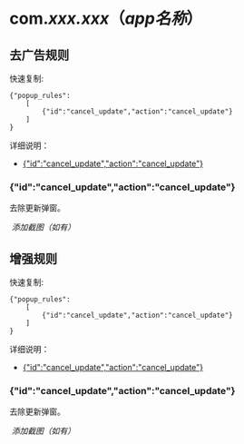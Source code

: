 # com.*xxx.xxx*（*app名称*）

## 去广告规则

快速复制:
```
{"popup_rules":
    [
        {"id":"cancel_update","action":"cancel_update"}
    ]
}
```
详细说明：
- [{"id":"cancel_update","action":"cancel_update"}](#idcancel_updateactioncancel_update)

### {"id":"cancel_update","action":"cancel_update"}
去除更新弹窗。

![]() *添加截图（如有）*

## 增强规则

快速复制:
```
{"popup_rules":
    [
        {"id":"cancel_update","action":"cancel_update"}
    ]
}
```
详细说明：
- [{"id":"cancel_update","action":"cancel_update"}](#idcancel_updateactioncancel_update)

### {"id":"cancel_update","action":"cancel_update"}
去除更新弹窗。

![]() *添加截图（如有）*